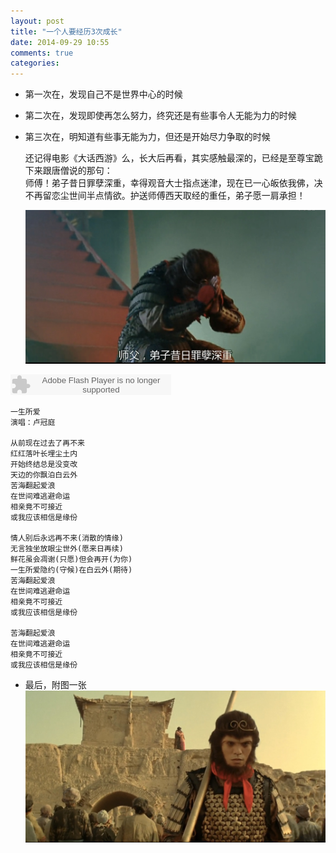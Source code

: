 ```yaml
---
layout: post
title: "一个人要经历3次成长"
date: 2014-09-29 10:55
comments: true
categories: 
---
```



  
* 第一次在，发现自己不是世界中心的时候  

* 第二次在，发现即使再怎么努力，终究还是有些事令人无能为力的时候  

* 第三次在，明知道有些事无能为力，但还是开始尽力争取的时候  

  还记得电影《大话西游》么，长大后再看，其实感触最深的，已经是至尊宝跪下来跟唐僧说的那句：  
  师傅！弟子昔日罪孽深重，幸得观音大士指点迷津，现在已一心皈依我佛，决不再留恋尘世间半点情欲。护送师傅西天取经的重任，弟子愿一肩承担！  
 
  ![](/images/zhizunbao.png "zhizunbao")

 <embed src="http://www.xiami.com/widget/0_2079912/singlePlayer.swf" type="application/x-shockwave-flash" width="257" height="33" wmode="transparent"></embed> 

	一生所爱  
	演唱：卢冠庭

	从前现在过去了再不来  
	红红落叶长埋尘土内  
	开始终结总是没变改  
	天边的你飘泊白云外  
	苦海翻起爱浪  
	在世间难逃避命运  
	相亲竟不可接近  
	或我应该相信是缘份  

	情人别后永远再不来(消散的情缘)  
	无言独坐放眼尘世外(愿来日再续)  
	鲜花虽会凋谢(只愿)但会再开(为你)  
	一生所爱隐约(守候)在白云外(期待)  
	苦海翻起爱浪  
	在世间难逃避命运  
	相亲竟不可接近  
	或我应该相信是缘份  

	苦海翻起爱浪  
	在世间难逃避命运  
	相亲竟不可接近  
	或我应该相信是缘份  
	

* 最后，附图一张  
	![](/images/dahuajieju.png "jieju")
